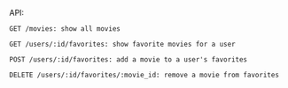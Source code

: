 API:

    GET /movies: show all movies

    GET /users/:id/favorites: show favorite movies for a user

    POST /users/:id/favorites: add a movie to a user's favorites

    DELETE /users/:id/favorites/:movie_id: remove a movie from favorites